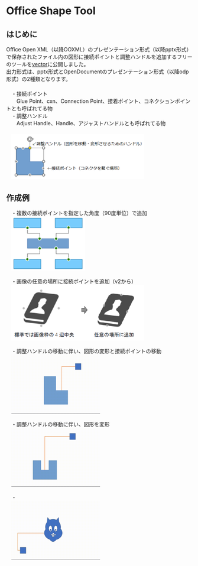 # Office Shape Tool
## はじめに
Office Open XML（以降OOXML）のプレゼンテーション形式（以降pptx形式）で保存されたファイル内の図形に接続ポイントと調整ハンドルを追加するフリーのツールを[vector](https://www.vector.co.jp/soft/winnt/business/se526365.html)に公開しました。  
出力形式は、pptx形式とOpenDocumentのプレゼンテーション形式（以降odp形式）の2種類となります。  
　  
　・接続ポイント  
　　Glue Point、cxn、Connection Point、接着ポイント、コネクションポイントとも呼ばれてる物  
　・調整ハンドル  
　　Adjust Handle、Handle、アジャストハンドルとも呼ばれてる物  
　  
　<kbd><img src="https://github.com/Yz-Filer/OfficeShapeTool/blob/main/.github/point_handle.png" width="360"></kdb>
## 作成例
　・複数の接続ポイントを指定した角度（90度単位）で追加  
　<kbd><img src="https://github.com/Yz-Filer/OfficeShapeTool/blob/main/.github/cxn1.png" width="200"></kdb>

　・画像の任意の場所に接続ポイントを追加（v2から）  
　<kbd><img src="https://github.com/Yz-Filer/OfficeShapeTool/blob/main/.github/cxn2.png" width="360"></kdb>

　・調整ハンドルの移動に伴い、図形の変形と接続ポイントの移動  
　<kbd><img src="https://github.com/Yz-Filer/OfficeShapeTool/blob/main/.github/hdl1.gif" width="240"></kdb>

　・調整ハンドルの移動に伴い、図形を変形  
　<kbd><img src="https://github.com/Yz-Filer/OfficeShapeTool/blob/main/.github/hdl2.gif" width="240"></kdb>

　・  
　<kbd><img src="https://github.com/Yz-Filer/OfficeShapeTool/blob/main/.github/hdl3.gif" width="240"></kdb>



